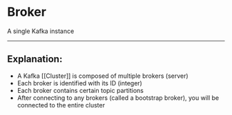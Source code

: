 # Broker
A single Kafka instance

---

## Explanation:
- A Kafka [[Cluster]] is composed of multiple brokers (server)
- Each broker is identified with its ID (integer)
- Each broker contains certain topic partitions
- After connecting to any brokers (called a bootstrap broker), you will be connected to the entire cluster